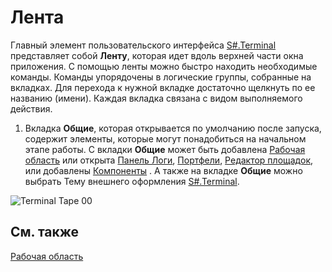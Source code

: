 # Лента

Главный элемент пользовательского интерфейса [S\#.Terminal](Terminal.md) представляет собой **Ленту**, которая идет вдоль верхней части окна приложения. С помощью ленты можно быстро находить необходимые команды. Команды упорядочены в логические группы, собранные на вкладках. Для перехода к нужной вкладке достаточно щелкнуть по ее названию (имени). Каждая вкладка связана с видом выполняемого действия.

1. Вкладка **Общие**, которая открывается по умолчанию после запуска, содержит элементы, которые могут понадобиться на начальном этапе работы. С вкладки **Общие** может быть добавлена [Рабочая область](Designer_Workspace.md) или открыта [Панель Логи](Designer_Panel_Logs.md), [Портфели](Designer_Panel_Portfolios.md), [Редактор площадок](Designer_Boards.md), или добавлены [Компоненты](Designer_Components.md) . А также на вкладке **Общие** можно выбрать Тему внешнего оформления [S\#.Terminal](Terminal.md).

![Terminal Tape 00](~/images/Terminal_Tape_00.png)

## См. также

[Рабочая область](Designer_Workspace.md)
